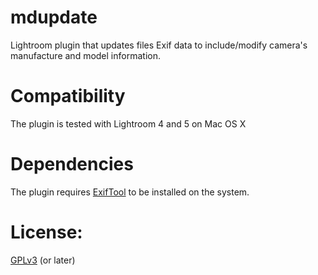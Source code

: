 mdupdate
=============

Lightroom plugin that updates files Exif data 
to include/modify camera's manufacture and model information.

Compatibility
=============

The plugin is tested with Lightroom 4 and 5 on Mac OS X


Dependencies
============

The plugin requires [ExifTool](http://www.sno.phy.queensu.ca/~phil/exiftool/) to be installed on the system.

License:
==========
[GPLv3](http://www.gnu.org/licenses/gpl-3.0.txt "GPLv3") (or later)